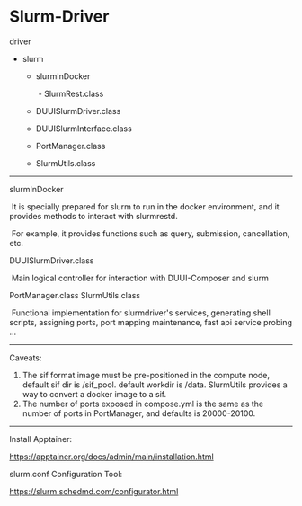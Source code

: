 # Slurm-Driver

driver

- slurm	

  - slurmInDocker

    ​	-  SlurmRest.class

  - DUUISlurmDriver.class

  - DUUISlurmInterface.class

  - PortManager.class

  - SlurmUtils.class

  

------

slurmInDocker 

​	It is specially prepared for slurm to run in the docker environment, and it provides methods to interact with slurmrestd.

​	For example, it provides functions such as query, submission, cancellation, etc.



DUUISlurmDriver.class

​	Main logical controller for interaction with DUUI-Composer and slurm



 PortManager.class SlurmUtils.class

​	Functional implementation for slurmdriver's services, generating shell scripts, assigning ports, port mapping maintenance,  fast api service probing ...

---------

Caveats:

1. The sif format image must be pre-positioned in the compute node, default sif dir is /sif_pool. default workdir is /data. SlurmUtils provides a way to convert a docker image to a sif.
2. The number of ports exposed in compose.yml is the same as the number of ports in PortManager, and defaults is 20000-20100. 

--------------

Install Apptainer:

https://apptainer.org/docs/admin/main/installation.html

slurm.conf  Configuration Tool:

https://slurm.schedmd.com/configurator.html